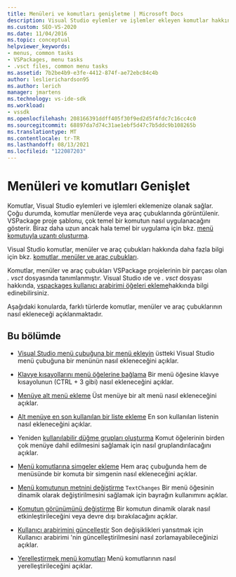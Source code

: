 ```yaml
---
title: Menüleri ve komutları genişletme | Microsoft Docs
description: Visual Studio eylemler ve işlemler ekleyen komutlar hakkında bilgi edinin. VSPackage proje şablonu, çok temel bir komutun nasıl uygulanacağını gösterir.
ms.custom: SEO-VS-2020
ms.date: 11/04/2016
ms.topic: conceptual
helpviewer_keywords:
- menus, common tasks
- VSPackages, menu tasks
- .vsct files, common menu tasks
ms.assetid: 7b2be4b9-e3fe-4412-874f-ae72ebc84c4b
author: leslierichardson95
ms.author: lerich
manager: jmartens
ms.technology: vs-ide-sdk
ms.workload:
- vssdk
ms.openlocfilehash: 208166391ddff405f30f9ed2d5f4fdc7c16cc4c0
ms.sourcegitcommit: 68897da7d74c31ae1ebf5d47c7b5ddc9b108265b
ms.translationtype: MT
ms.contentlocale: tr-TR
ms.lasthandoff: 08/13/2021
ms.locfileid: "122087203"
---
```

# <a name="extend-menus-and-commands"></a>Menüleri ve komutları Genişlet
Komutlar, Visual Studio eylemleri ve işlemleri eklemenize olanak sağlar. Çoğu durumda, komutlar menülerde veya araç çubuklarında görüntülenir. VSPackage proje şablonu, çok temel bir komutun nasıl uygulanacağını gösterir. Biraz daha uzun ancak hala temel bir uygulama için bkz. [menü komutuyla uzantı oluşturma](../extensibility/creating-an-extension-with-a-menu-command.md).

 Visual Studio komutlar, menüler ve araç çubukları hakkında daha fazla bilgi için bkz. [komutlar, menüler ve araç çubukları](../extensibility/internals/commands-menus-and-toolbars.md).

 Komutlar, menüler ve araç çubukları VSPackage projelerinin bir parçası olan *. vsct* dosyasında tanımlanmıştır. Visual Studio ıde ve *. vsct* dosyası hakkında, [vspackages kullanıcı arabirimi öğeleri ekleme](../extensibility/internals/how-vspackages-add-user-interface-elements.md)hakkında bilgi edinebilirsiniz.

 Aşağıdaki konularda, farklı türlerde komutlar, menüler ve araç çubuklarının nasıl ekleneceği açıklanmaktadır.

## <a name="in-this-section"></a>Bu bölümde
- [Visual Studio menü çubuğuna bir menü ekleyin](../extensibility/adding-a-menu-to-the-visual-studio-menu-bar.md) üstteki Visual Studio menü çubuğuna bir menünün nasıl ekleneceğini açıklar.

- [Klavye kısayollarını menü öğelerine bağlama](../extensibility/binding-keyboard-shortcuts-to-menu-items.md) Bir menü öğesine klavye kısayolunun (CTRL + 3 gibi) nasıl ekleneceğini açıklar.

- [Menüye alt menü ekleme](../extensibility/adding-a-submenu-to-a-menu.md) Üst menüye bir alt menü nasıl ekleneceğini açıklar.

- [Alt menüye en son kullanılan bir liste ekleme](../extensibility/adding-a-most-recently-used-list-to-a-submenu.md) En son kullanılan listenin nasıl ekleneceğini açıklar.

- Yeniden [kullanılabilir düğme grupları oluşturma](../extensibility/creating-reusable-groups-of-buttons.md) Komut öğelerinin birden çok menüye dahil edilmesini sağlamak için nasıl gruplandırılacağını açıklar.

- [Menü komutlarına simgeler ekleme](../extensibility/adding-icons-to-menu-commands.md) Hem araç çubuğunda hem de menüsünde bir komuta bir simgenin nasıl ekleneceğini açıklar.

- [Menü komutunun metnini değiştirme](../extensibility/changing-the-text-of-a-menu-command.md) `TextChanges` Bir menü öğesinin dinamik olarak değiştirilmesini sağlamak için bayrağın kullanımını açıklar.

- [Komutun görünümünü değiştirme](../extensibility/changing-the-appearance-of-a-command.md) Bir komutun dinamik olarak nasıl etkinleştirileceğini veya devre dışı bırakılacağını açıklar.

- [Kullanıcı arabirimini güncelleştir](../extensibility/updating-the-user-interface.md) Son değişiklikleri yansıtmak için Kullanıcı arabirimi 'nin güncelleştirilmesini nasıl zorlamayabileceğinizi açıklar.

- [Yerelleştirmek menü komutları](../extensibility/localizing-menu-commands.md) Menü komutlarının nasıl yerelleştirileceğini açıklar.
